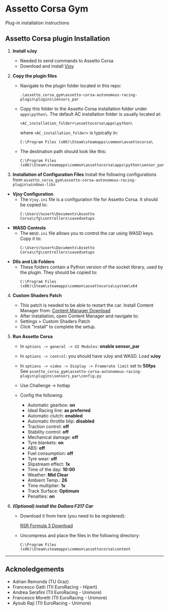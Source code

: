 <h1>Assetto Corsa Gym</span></h1>

Plug-in installation instructions

## Assetto Corsa plugin Installation
1. **Install vJoy**
   - Needed to send commands to Assetto Corsa
   -	Download and install [Vjoy](https://sourceforge.net/projects/vjoystick/)

2. **Copy the plugin files**
   - Navigate to the plugin folder located in this repo:
     ```
     .\assetto_corsa_gym\assetto-corsa-autonomous-racing-plugin\plugins\sensors_par
     ```
   - Copy this folder to the Assetto Corsa installation folder under `apps\python\`. The default AC installation folder is usually located at:
     ```
     <AC_installation_folder>\assettocorsa\apps\python\
     ```
     where `<AC_installation_folder>` is typically in:
     ```
     C:\Program Files (x86)\Steam\steamapps\common\assettocorsa\
     ```
   - The destination path should look like this:
     ```
     C:\Program Files (x86)\Steam\steamapps\common\assettocorsa\apps\python\sensor_par
     ```
4. **Installation of Configuration Files**
Install the following configurations from `assetto_corsa_gym\assetto-corsa-autonomous-racing-plugin\windows-libs`

  - **Vjoy Configuration**
    - The `Vjoy.ini` file is a configuration file for Assetto Corsa. It should be copied to:
      ```
      C:\Users\%user%\Documents\Assetto Corsa\cfg\controllers\savedsetups
      ```
  - **WASD Controls**
    - The `WASD.ini` file allows you to control the car using WASD keys. Copy it to:
      ```
      C:\Users\%user%\Documents\Assetto Corsa\cfg\controllers\savedsetups
      ```
  - **Dlls and Lib Folders**
    - These folders contain a Python version of the socket library, used by the plugin. They should be copied to:
      ```
      C:\Program Files (x86)\Steam\steamapps\common\assettocorsa\system\x64
      ```

4. **Custom Shaders Patch**
    - This patch is needed to be able to restart the car. Install Content Manager from:
    [Content Manager Download](https://acstuff.ru/app/)
    - After installation, open Content Manager and navigate to:
    - Settings > Custom Shaders Patch
    - Click "install" to complete the setup.

5. **Run Assetto Corsa**
    - In `options -> general -> UI Modules`: **enable sensor_par**
    - In `options -> control`: you should have vJoy and WASD. Load **vJoy**
    - In `options -> video -> Display -> Framerate limit` set to **50fps**
    See `assetto_corsa_gym\assetto-corsa-autonomous-racing-plugin\plugins\sensors_par\config.py`


    - Use Challenge -> hotlap
    - Config the following:
      - Automatic gearbox:          **on**
      - Ideal Racing line:          **as preferred**
      - Automatic clutch:           **enabled**
      - Automatic throttle blip:    **disabled**
      - Traction control:           **off**
      - Stability control:          **off**
      - Mechanical damage:          **off**
      - Tyre blankets:              **on**
      - ABS:                        **off**
      - Fuel consumption:           **off**
      - Tyre wear:                  **off**
      - Slipstream effect:          **1x**
      - Time of the day:            **10:00**
      - Weather:                    **Mid Clear**
      - Ambient Temp.:              **26**
      - Time multiplier:            **1x**
      - Track Surface:              **Optimum**
      - Penalties:                  **on**

6. ***(Optional) install the Dallara F317 Car***

    - Download it from here (you need to be registered):

        [RSR Formula 3 Download](https://www.overtake.gg/downloads/rsr-formula-3.8040/)

    - Uncompress and place the files in the following directory:

      ```C:\Program Files (x86)\Steam\steamapps\common\assettocorsa\content```

---

## Acknoledgements

- Adrian Remonda (TU Graz)
- Francesco Gatti (TII EuroRacing - Hipert)
- Andrea Serafini (TII EuroRacing - Unimore)
- Francesco Moretti (TII EuroRacing - Unimore)
- Ayoub Raji (TII EuroRacing - Unimore)
